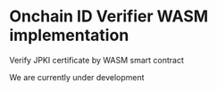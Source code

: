 # Onchain ID Verifier WASM implementation

Verify JPKI certificate by WASM smart contract



We are currently under development

